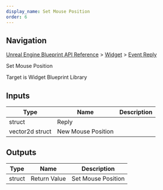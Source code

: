 ```yaml
---
display_name: Set Mouse Position
order: 6
---
```

## Navigation

[Unreal Engine Blueprint API Reference](https://dev.epicgames.com/documentation/en-us/unreal-engine/BlueprintAPI) > [Widget](https://dev.epicgames.com/documentation/en-us/unreal-engine/BlueprintAPI/Widget) > [Event Reply](https://dev.epicgames.com/documentation/en-us/unreal-engine/BlueprintAPI/Widget/EventReply)

Set Mouse Position

Target is Widget Blueprint Library

## Inputs

| Type | Name | Description |
| --- | --- | --- |
| struct | Reply |  |
| vector2d struct | New Mouse Position |  |

## Outputs

| Type | Name | Description |
| --- | --- | --- |
| struct | Return Value | Set Mouse Position |
